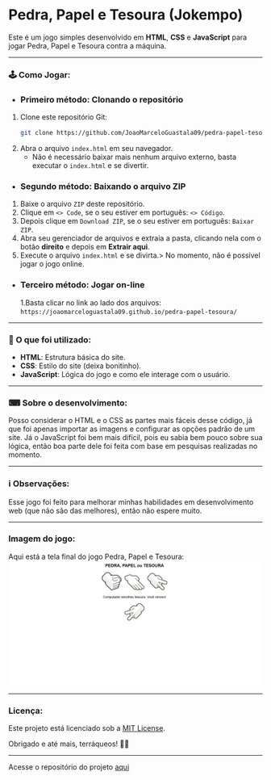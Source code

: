 # Pedra, Papel e Tesoura (Jokempo)
Este é um jogo simples desenvolvido em **HTML**, **CSS** e **JavaScript** para jogar Pedra, Papel e Tesoura contra a máquina.

---

### 🕹 Como Jogar:

- ### Primeiro método: Clonando o repositório

1. Clone este repositório Git:
    ```bash
    git clone https://github.com/JoaoMarceloGuastala09/pedra-papel-tesoura.git
    ```
2. Abra o arquivo `index.html` em seu navegador.
    - Não é necessário baixar mais nenhum arquivo externo, basta executar o `index.html` e se divertir.

- ### Segundo método: Baixando o arquivo ZIP

1. Baixe o arquivo `ZIP` deste repositório.
2. Clique em `<> Code`, se o seu estiver em português: `<> Código`.
3. Depois clique em `Download ZIP`, se o seu estiver em português: `Baixar ZIP`.
4. Abra seu gerenciador de arquivos e extraia a pasta, clicando nela com o botão **direito** e depois em **Extrair aqui**.
5. Execute o arquivo `index.html` e se divirta.> No momento, não é possível jogar o jogo online.

- ### Terceiro método: Jogar on-line
  1.Basta clicar no link ao lado dos arquivos: `https://joaomarceloguastala09.github.io/pedra-papel-tesoura/`
   
---

### 🔬 O que foi utilizado:    
- **HTML**: Estrutura básica do site.
- **CSS**: Estilo do site (deixa bonitinho).
- **JavaScript**: Lógica do jogo e como ele interage com o usuário.

---

### ⌨ Sobre o desenvolvimento: 
Posso considerar o HTML e o CSS as partes mais fáceis desse código, já que foi apenas importar as imagens e configurar as opções padrão de um site. Já o JavaScript foi bem mais difícil, pois eu sabia bem pouco sobre sua lógica, então boa parte dele foi feita com base em pesquisas realizadas no momento.

---

### ℹ Observações:    
Esse jogo foi feito para melhorar minhas habilidades em desenvolvimento web (que não são das melhores), então não espere muito.

---

### Imagem do jogo:
Aqui está a tela final do jogo Pedra, Papel e Tesoura: <img src="img/imagemJogoFinal.png" width="500" alt="Tela do Jogo">

---

### Licença:
Este projeto está licenciado sob a [MIT License](https://opensource.org/licenses/MIT).


Obrigado e até mais, terráqueos! 🖖🏻


---
Acesse o repositório do projeto [aqui](https://github.com/JoaoMarceloGuastala09/pedra-papel-tesoura.git)

